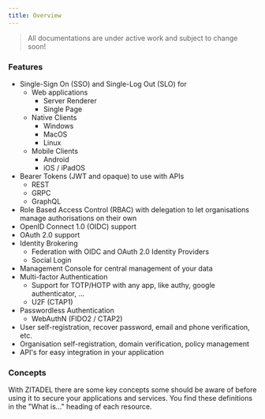 ```yaml
---
title: Overview
---
```


> All documentations are under active work and subject to change soon!

### Features

- Single-Sign On (SSO) and Single-Log Out (SLO) for
  - Web applications
    - Server Renderer
    - Single Page
  - Native Clients
    - Windows
    - MacOS
    - Linux
  - Mobile Clients
    - Android
    - iOS / iPadOS
- Bearer Tokens (JWT and opaque) to use with APIs
  - REST
  - GRPC
  - GraphQL
- Role Based Access Control (RBAC) with delegation to let organisations manage authorisations on their own
- OpenID Connect 1.0 (OIDC) support
- OAuth 2.0 support
- Identity Brokering
  - Federation with OIDC and OAuth 2.0 Identity Providers
  - Social Login
- Management Console for central management of your data
- Multi-factor Authentication
  - Support for TOTP/HOTP with any app, like authy, google authenticator, ...
  - U2F (CTAP1)
- Passwordless Authentication
  - WebAuthN (FIDO2 / CTAP2)
- User self-registration, recover password, email and phone verification, etc.
- Organisation self-registration, domain verification, policy management
- API's for easy integration in your application

### Concepts

With ZITADEL there are some key concepts some should be aware of before using it to secure your applications and services.
You find these definitions in the "What is..." heading of each resource.
